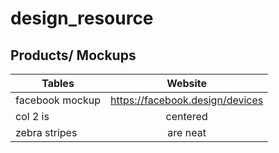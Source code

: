 # design_resource

## Products/ Mockups
| Tables              | Website           |
| -------------       |:-------------:|
| facebook mockup     | https://facebook.design/devices |
| col 2 is            | centered      |
| zebra stripes       | are neat      |

